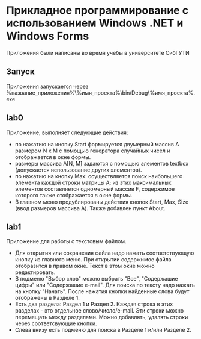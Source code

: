 # Прикладное программирование с использованием Windows .NET и Windows Forms

Приложения были написаны во время учебы в университете СибГУТИ

## Запуск

Приложения запускается через %название_приложения%\\%имя_проекта%\bin\Debug\\%имя_проекта%.exe

## lab0
Приложение, выполняет следующие действия:
- по нажатию на кнопку Start формируется двумерный массив A размером N x M  с помощью генератора случайных чисел и отображается в окне формы.
- размеры массива А[N, M] задаются c помощью элементов textbox (допускается использование других элементов). 
- по нажатию на кнопку Max: осуществляется поиск наибольшего элемента каждой строки матрицы А; из этих максимальных элементов составляется одномерный массив F, содержимое которого также отображается в окне формы.
- В главном меню продублированы действия кнопок Start, Max, Size (ввод размеров массива А). Также добавлен пункт About.

## lab1
Приложение для работы с текстовым файлом. 
- Для открытия или сохранения файла надо нажать соответствующую кнопку из главного меню. При открытии содержимое файла отобразится в правом окне. Текст в этом окне можно редактировать.
- В подменю "Выбор слов" можно выбрать "Все", "Содержашие цифры" или "Содержашие e-mail". Для поиска по тексту надо нажать на кнопку "Начать". После нажатия кнопки найденные слова будут отображены в Разделе 1.
- Есть два раздела: Раздел 1 и Раздел 2. Каждая строка в этих разделах - это отдельное слово/число/e-mail. Эти строки можно перемещать между разделами. Можно добавлять, удалять строки через соответсвующие кнопки.
- Слева внизу есть подменю для поиска в Разделе 1 и/или Разделе 2.